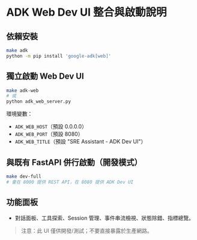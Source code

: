 
# ADK Web Dev UI 整合與啟動說明

## 依賴安裝
```bash
make adk
python -m pip install 'google-adk[web]'
```

## 獨立啟動 Web Dev UI
```bash
make adk-web
# 或
python adk_web_server.py
```

環境變數：
- `ADK_WEB_HOST`（預設 0.0.0.0）
- `ADK_WEB_PORT`（預設 8080）
- `ADK_WEB_TITLE`（預設 "SRE Assistant - ADK Dev UI"）

## 與既有 FastAPI 併行啟動（開發模式）
```bash
make dev-full
# 會在 8000 提供 REST API，在 8080 提供 ADK Dev UI
```

## 功能面板
- 對話面板、工具探索、Session 管理、事件串流檢視、狀態除錯、指標總覽。

> 注意：此 UI 僅供開發/測試；不要直接暴露於生產網路。

